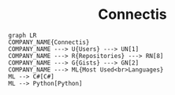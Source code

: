 <h1 align="center">Connectis</h1>

```mermaid
graph LR
COMPANY_NAME{Connectis}
COMPANY_NAME ---> U{Users} ---> UN[1]
COMPANY_NAME ---> R{Repositories} ---> RN[8]
COMPANY_NAME ---> G{Gists} ---> GN[2]
COMPANY_NAME ---> ML{Most Used<br>Languages}
ML --> C#[C#]
ML --> Python[Python]
```
